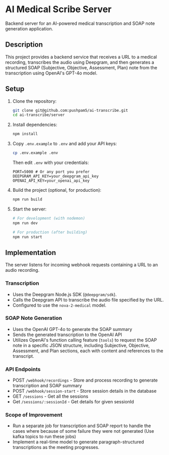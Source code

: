 # AI Medical Scribe Server

Backend server for an AI-powered medical transcription and SOAP note generation application.

## Description

This project provides a backend service that receives a URL to a medical recording, transcribes the audio using Deepgram, and then generates a structured SOAP (Subjective, Objective, Assessment, Plan) note from the transcription using OpenAI's GPT-4o model.

## Setup

1.  Clone the repository:
    ```bash
    git clone git@github.com:pushpam5/ai-transcribe.git
    cd ai-transcribe/server
    ```

2.  Install dependencies:
    ```bash
    npm install
    ```

3.  Copy `.env.example` to `.env` and add your API keys:
    ```bash
    cp .env.example .env
    ```
    Then edit `.env` with your credentials:
    ```
    PORT=5000 # Or any port you prefer
    DEEPGRAM_API_KEY=your_deepgram_api_key
    OPENAI_API_KEY=your_openai_api_key
    ```

4.  Build the project (optional, for production):
    ```bash
    npm run build
    ```

5.  Start the server:
    ```bash
    # For development (with nodemon)
    npm run dev

    # For production (after building)
    npm run start
    ```

## Implementation

The server listens for incoming webhook requests containing a URL to an audio recording.

### Transcription
-   Uses the Deepgram Node.js SDK (`@deepgram/sdk`).
-   Calls the Deepgram API to transcribe the audio file specified by the URL.
-   Configured to use the `nova-2-medical` model.

### SOAP Note Generation
-   Uses the OpenAI GPT-4o to generate the SOAP summary
-   Sends the generated transcription to the OpenAI API
-   Utilizes OpenAI's function calling feature (`tools`) to request the SOAP note in a specific JSON structure, including Subjective, Objective, Assessment, and Plan sections, each with content and references to the transcript.

### API Endpoints

- POST `/webhook/recordings` - Store and process recording to generate transcription and SOAP summary
- POST `/webhook/session-start` - Store session details in the database
- GET `/sessions` - Get all the sessions
- Get `/sessions/:sessionId` - Get details for given sessionId 

### Scope of Improvement

- Run a separate job for transcription and SOAP report to handle the cases where because of some failure they were not generated (Use kafka topics to run these jobs)
- Implement a real-time model to generate paragraph-structured transcriptions as the meeting progresses.
